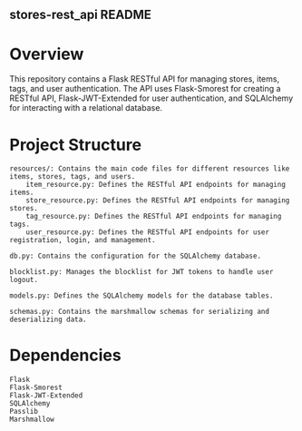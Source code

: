 ## stores-rest_api README

# Overview

This repository contains a Flask RESTful API for managing stores, items, tags, and user authentication. The API uses Flask-Smorest for creating a RESTful API, Flask-JWT-Extended for user authentication, and SQLAlchemy for interacting with a relational database.

# Project Structure
    resources/: Contains the main code files for different resources like items, stores, tags, and users.
        item_resource.py: Defines the RESTful API endpoints for managing items.
        store_resource.py: Defines the RESTful API endpoints for managing stores.
        tag_resource.py: Defines the RESTful API endpoints for managing tags.
        user_resource.py: Defines the RESTful API endpoints for user registration, login, and management.

    db.py: Contains the configuration for the SQLAlchemy database.

    blocklist.py: Manages the blocklist for JWT tokens to handle user logout.

    models.py: Defines the SQLAlchemy models for the database tables.

    schemas.py: Contains the marshmallow schemas for serializing and deserializing data.

# Dependencies

    Flask
    Flask-Smorest
    Flask-JWT-Extended
    SQLAlchemy
    Passlib
    Marshmallow